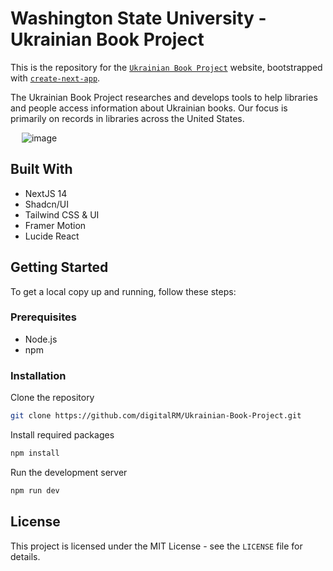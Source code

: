 # **Washington State University - Ukrainian Book Project**

This is the repository for the [`Ukrainian Book Project`](https://ukrainian-book-project.vercel.app/) website, bootstrapped with [`create-next-app`](https://github.com/vercel/next.js/tree/canary/packages/create-next-app).

The Ukrainian Book Project researches and develops tools to help libraries and people access information about Ukrainian books. Our focus is primarily on records in libraries across the United States.

  
![image](https://github.com/digitalRM/Ukrainian-Book-Project/assets/70782025/7623115d-f409-4a6b-ad83-3c5ab14f8256)

## Built With

- NextJS 14
- Shadcn/UI
- Tailwind CSS & UI
- Framer Motion
- Lucide React

## Getting Started

To get a local copy up and running, follow these steps:

### Prerequisites

- Node.js
- npm

### Installation

Clone the repository

```bash
git clone https://github.com/digitalRM/Ukrainian-Book-Project.git
```

Install required packages

```bash
npm install
```

Run the development server

```bash
npm run dev
```

## License

This project is licensed under the MIT License - see the `LICENSE` file for details.

